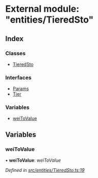 # External module: "entities/TieredSto"

## Index

### Classes

- [TieredSto](../classes/_entities_tieredsto_.tieredsto.md)

### Interfaces

- [Params](../interfaces/_entities_tieredsto_.params.md)
- [Tier](../interfaces/_entities_tieredsto_.tier.md)

### Variables

- [weiToValue](_entities_tieredsto_.md#weitovalue)

## Variables

### weiToValue

• **weiToValue**: _weiToValue_

_Defined in [src/entities/TieredSto.ts:19](https://github.com/PolymathNetwork/polymath-sdk/blob/c47ae7a/src/entities/TieredSto.ts#L19)_

